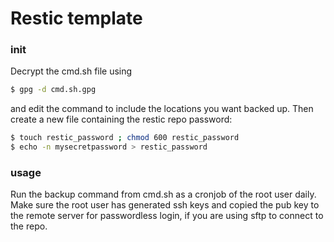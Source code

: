 # Restic template

### init
Decrypt the cmd.sh file using

```bash
$ gpg -d cmd.sh.gpg
```

and edit the command to include the locations you want backed up. Then create a new file containing the restic repo password:

```bash
$ touch restic_password ; chmod 600 restic_password
$ echo -n mysecretpassword > restic_password
```

### usage
Run the backup command from cmd.sh as a cronjob of the root user daily. Make sure the root user has generated ssh keys and copied the pub key to the remote server for passwordless login, if you are using sftp to connect to the repo.



